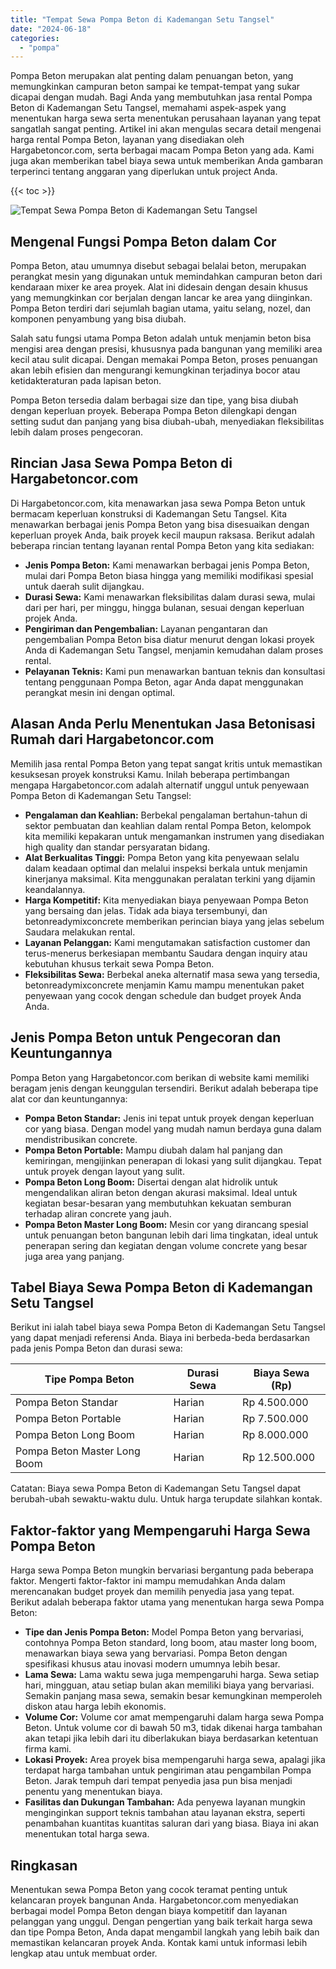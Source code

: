 ```yaml
---
title: "Tempat Sewa Pompa Beton di Kademangan Setu Tangsel"
date: "2024-06-18"
categories: 
  - "pompa"
---
```




Pompa Beton merupakan alat penting dalam penuangan beton, yang memungkinkan campuran beton sampai ke tempat-tempat yang sukar dicapai dengan mudah. Bagi Anda yang membutuhkan jasa rental Pompa Beton di Kademangan Setu Tangsel, memahami aspek-aspek yang menentukan harga sewa serta menentukan perusahaan layanan yang tepat sangatlah sangat penting. Artikel ini akan mengulas secara detail mengenai harga rental Pompa Beton, layanan yang disediakan oleh Hargabetoncor.com, serta berbagai macam Pompa Beton yang ada. Kami juga akan memberikan tabel biaya sewa untuk memberikan Anda gambaran terperinci tentang anggaran yang diperlukan untuk project Anda.

{{< toc >}}

![Tempat Sewa Pompa Beton di Kademangan Setu Tangsel](https://hargareadymixid.github.io/pompa/concrete-pump%20(8).png)

## Mengenal Fungsi Pompa Beton dalam Cor

Pompa Beton, atau umumnya disebut sebagai belalai beton, merupakan perangkat mesin yang digunakan untuk memindahkan campuran beton dari kendaraan mixer ke area proyek. Alat ini didesain dengan desain khusus yang memungkinkan cor berjalan dengan lancar ke area yang diinginkan. Pompa Beton terdiri dari sejumlah bagian utama, yaitu selang, nozel, dan komponen penyambung yang bisa diubah.

Salah satu fungsi utama Pompa Beton adalah untuk menjamin beton bisa mengisi area dengan presisi, khususnya pada bangunan yang memiliki area kecil atau sulit dicapai. Dengan memakai Pompa Beton, proses penuangan akan lebih efisien dan mengurangi kemungkinan terjadinya bocor atau ketidakteraturan pada lapisan beton.

Pompa Beton tersedia dalam berbagai size dan tipe, yang bisa diubah dengan keperluan proyek. Beberapa Pompa Beton dilengkapi dengan setting sudut dan panjang yang bisa diubah-ubah, menyediakan fleksibilitas lebih dalam proses pengecoran.

## Rincian Jasa Sewa Pompa Beton di Hargabetoncor.com

Di Hargabetoncor.com, kita menawarkan jasa sewa Pompa Beton untuk bermacam keperluan konstruksi di Kademangan Setu Tangsel. Kita menawarkan berbagai jenis Pompa Beton yang bisa disesuaikan dengan keperluan proyek Anda, baik proyek kecil maupun raksasa. Berikut adalah beberapa rincian tentang layanan rental Pompa Beton yang kita sediakan:

- **Jenis Pompa Beton:** Kami menawarkan berbagai jenis Pompa Beton, mulai dari Pompa Beton biasa hingga yang memiliki modifikasi spesial untuk daerah sulit dijangkau.
- **Durasi Sewa:** Kami menawarkan fleksibilitas dalam durasi sewa, mulai dari per hari, per minggu, hingga bulanan, sesuai dengan keperluan projek Anda.
- **Pengiriman dan Pengembalian:** Layanan pengantaran dan pengembalian Pompa Beton bisa diatur menurut dengan lokasi proyek Anda di Kademangan Setu Tangsel, menjamin kemudahan dalam proses rental.
- **Pelayanan Teknis:** Kami pun menawarkan bantuan teknis dan konsultasi tentang penggunaan Pompa Beton, agar Anda dapat menggunakan perangkat mesin ini dengan optimal.

## Alasan Anda Perlu Menentukan Jasa Betonisasi Rumah dari Hargabetoncor.com

Memilih jasa rental Pompa Beton yang tepat sangat kritis untuk memastikan kesuksesan proyek konstruksi Kamu. Inilah beberapa pertimbangan mengapa Hargabetoncor.com adalah alternatif unggul untuk penyewaan Pompa Beton di Kademangan Setu Tangsel:

- **Pengalaman dan Keahlian:** Berbekal pengalaman bertahun-tahun di sektor pembuatan dan keahlian dalam rental Pompa Beton, kelompok kita memiliki kepakaran untuk mengamankan instrumen yang disediakan high quality dan standar persyaratan bidang.
- **Alat Berkualitas Tinggi:** Pompa Beton yang kita penyewaan selalu dalam keadaan optimal dan melalui inspeksi berkala untuk menjamin kinerjanya maksimal. Kita menggunakan peralatan terkini yang dijamin keandalannya.
- **Harga Kompetitif:** Kita menyediakan biaya penyewaan Pompa Beton yang bersaing dan jelas. Tidak ada biaya tersembunyi, dan betonreadymixconcrete memberikan perincian biaya yang jelas sebelum Saudara melakukan rental.
- **Layanan Pelanggan:** Kami mengutamakan satisfaction customer dan terus-menerus berkesiapan membantu Saudara dengan inquiry atau kebutuhan khusus terkait sewa Pompa Beton.
- **Fleksibilitas Sewa:** Berbekal aneka alternatif masa sewa yang tersedia, betonreadymixconcrete menjamin Kamu mampu menentukan paket penyewaan yang cocok dengan schedule dan budget proyek Anda Anda.

## Jenis Pompa Beton untuk Pengecoran dan Keuntungannya

Pompa Beton yang Hargabetoncor.com berikan di website kami memiliki beragam jenis dengan keunggulan tersendiri. Berikut adalah beberapa tipe alat cor dan keuntungannya:

- **Pompa Beton Standar:** Jenis ini tepat untuk proyek dengan keperluan cor yang biasa. Dengan model yang mudah namun berdaya guna dalam mendistribusikan concrete.
- **Pompa Beton Portable:** Mampu diubah dalam hal panjang dan kemiringan, mengijinkan penerapan di lokasi yang sulit dijangkau. Tepat untuk proyek dengan layout yang sulit.
- **Pompa Beton Long Boom:** Disertai dengan alat hidrolik untuk mengendalikan aliran beton dengan akurasi maksimal. Ideal untuk kegiatan besar-besaran yang membutuhkan kekuatan semburan terhadap aliran concrete yang jauh.
- **Pompa Beton Master Long Boom:** Mesin cor yang dirancang spesial untuk penuangan beton bangunan lebih dari lima tingkatan, ideal untuk penerapan sering dan kegiatan dengan volume concrete yang besar juga area yang panjang.

## Tabel Biaya Sewa Pompa Beton di Kademangan Setu Tangsel

Berikut ini ialah tabel biaya sewa Pompa Beton di Kademangan Setu Tangsel yang dapat menjadi referensi Anda. Biaya ini berbeda-beda berdasarkan pada jenis Pompa Beton dan durasi sewa:

| Tipe Pompa Beton | Durasi Sewa | Biaya Sewa (Rp) |
| --- | --- | --- |
| Pompa Beton Standar | Harian | Rp 4.500.000 |
| Pompa Beton Portable | Harian | Rp 7.500.000 |
| Pompa Beton Long Boom | Harian | Rp 8.000.000 |
| Pompa Beton Master Long Boom | Harian | Rp 12.500.000 |

Catatan: Biaya sewa Pompa Beton di Kademangan Setu Tangsel dapat berubah-ubah sewaktu-waktu dulu. Untuk harga terupdate silahkan kontak.

## Faktor-faktor yang Mempengaruhi Harga Sewa Pompa Beton

Harga sewa Pompa Beton mungkin bervariasi bergantung pada beberapa faktor. Mengerti faktor-faktor ini mampu memudahkan Anda dalam merencanakan budget proyek dan memilih penyedia jasa yang tepat. Berikut adalah beberapa faktor utama yang menentukan harga sewa Pompa Beton:

- **Tipe dan Jenis Pompa Beton:** Model Pompa Beton yang bervariasi, contohnya Pompa Beton standard, long boom, atau master long boom, menawarkan biaya sewa yang bervariasi. Pompa Beton dengan spesifikasi khusus atau inovasi modern umumnya lebih besar.
- **Lama Sewa:** Lama waktu sewa juga mempengaruhi harga. Sewa setiap hari, mingguan, atau setiap bulan akan memiliki biaya yang bervariasi. Semakin panjang masa sewa, semakin besar kemungkinan memperoleh diskon atau harga lebih ekonomis.
- **Volume Cor:** Volume cor amat mempengaruhi dalam harga sewa Pompa Beton. Untuk volume cor di bawah 50 m3, tidak dikenai harga tambahan akan tetapi jika lebih dari itu diberlakukan biaya berdasarkan ketentuan firma kami.
- **Lokasi Proyek:** Area proyek bisa mempengaruhi harga sewa, apalagi jika terdapat harga tambahan untuk pengiriman atau pengambilan Pompa Beton. Jarak tempuh dari tempat penyedia jasa pun bisa menjadi penentu yang menentukan biaya.
- **Fasilitas dan Dukungan Tambahan:** Ada penyewa layanan mungkin menginginkan support teknis tambahan atau layanan ekstra, seperti penambahan kuantitas kuantitas saluran dari yang biasa. Biaya ini akan menentukan total harga sewa.

## Ringkasan

Menentukan sewa Pompa Beton yang cocok teramat penting untuk kelancaran proyek bangunan Anda. Hargabetoncor.com menyediakan berbagai model Pompa Beton dengan biaya kompetitif dan layanan pelanggan yang unggul. Dengan pengertian yang baik terkait harga sewa dan tipe Pompa Beton, Anda dapat mengambil langkah yang lebih baik dan memastikan kelancaran proyek Anda. Kontak kami untuk informasi lebih lengkap atau untuk membuat order.
